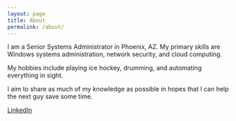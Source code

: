 ```yaml
---
layout: page
title: About
permalink: /about/
---
```


I am a Senior Systems Administrator in Phoenix, AZ. My primary skills are Windows systems administration, network security, and cloud computing.

My hobbies include playing ice hockey, drumming, and automating everything in sight.

I aim to share as much of my knowledge as possible in hopes that I can help the next guy save some time.

<a href="https://www.linkedin.com/in/connor-griffin-b8b5b0103/">LinkedIn</a>
